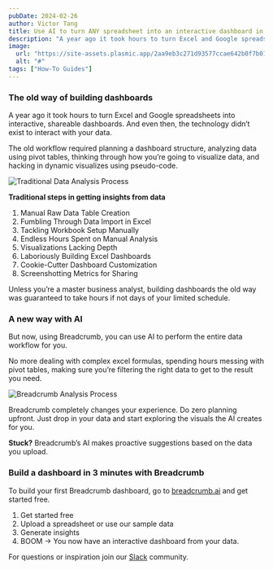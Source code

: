 ```yaml
---
pubDate: 2024-02-26
author: Victor Tang
title: Use AI to turn ANY spreadsheet into an interactive dashboard in 3 minutes
description: "A year ago it took hours to turn Excel and Google spreadsheets into interactive, shareable dashboards..."
image:
  url: "https://site-assets.plasmic.app/2aa9eb3c271d93577ccae642b0f7b014.png"
  alt: "#"
tags: ["How-To Guides"]
---
```

### The old way of building dashboards

A year ago it took hours to turn Excel and Google spreadsheets into interactive, shareable dashboards. And even then, the technology didn’t exist to interact with your data.

The old workflow required planning a dashboard structure, analyzing data using pivot tables, thinking through how you’re going to visualize data, and hacking in dynamic visualizes using pseudo-code.

![Traditional Data Analysis Process](https://img.plasmic.app/img-optimizer/v1/img/d8b9ff32b374f9477374a6080c56c1f1.png?f=webp&q=75)

**Traditional steps in getting insights from data**

1. Manual Raw Data Table Creation
2. Fumbling Through Data Import in Excel
3. Tackling Workbook Setup Manually
4. Endless Hours Spent on Manual Analysis
5. Visualizations Lacking Depth
6. Laboriously Building Excel Dashboards
7. Cookie-Cutter Dashboard Customization
8. Screenshotting Metrics for Sharing

Unless you’re a master business analyst, building dashboards the old way was guaranteed to take hours if not days of your limited schedule.

### A new way with AI

But now, using Breadcrumb, you can use AI to perform the entire data workflow for you.

No more dealing with complex excel formulas, spending hours messing with pivot tables, making sure you’re filtering the right data to get to the result you need.

![Breadcrumb Analysis Process](https://img.plasmic.app/img-optimizer/v1/img/8c7f9e556c06be733797b11b04ecb946.png?f=webp&q=75)

Breadcrumb completely changes your experience. Do zero planning upfront. Just drop in your data and start exploring the visuals the AI creates for you.

**Stuck?** Breadcrumb’s AI makes proactive suggestions based on the data you upload.

### Build a dashboard in 3 minutes with Breadcrumb

To build your first Breadcrumb dashboard, go to [breadcrumb.ai](http://breadcrumb.ai) and get started free.

1. Get started free
2. Upload a spreadsheet or use our sample data
3. Generate insights
4. BOOM → You now have an interactive dashboard from your data.

For questions or inspiration join our [Slack](https://join.slack.com/t/breadcrumbcommunity/shared_invite/zt-26maq86pe-sQqPQ7WTPn6mkJEwqBIvHw) community.